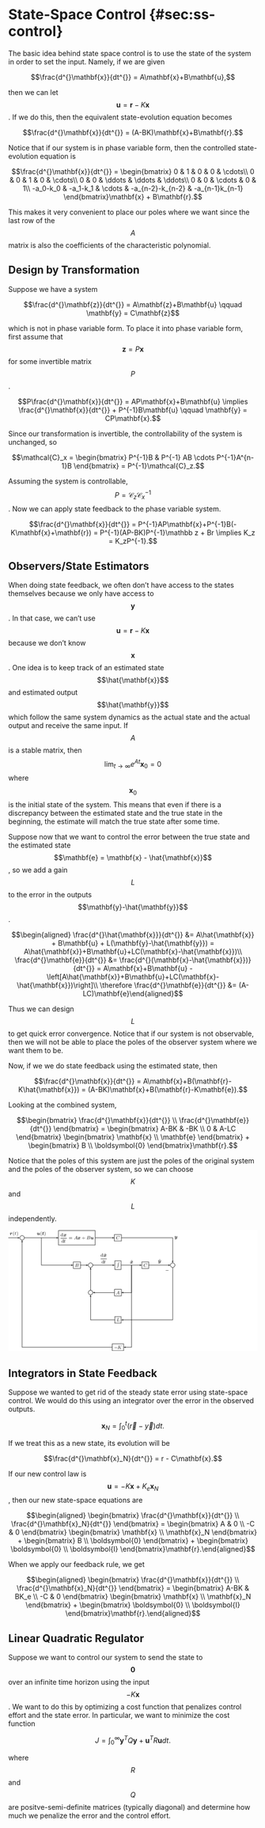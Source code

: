 # State-Space Control {#sec:ss-control}

The basic idea behind state space control is to use the state of the
system in order to set the input. Namely, if we are given

$$\frac{d^{}\mathbf{x}}{dt^{}} = A\mathbf{x}+B\mathbf{u},$$

then we can let $$\mathbf{u} = \mathbf{r} - K\mathbf{x}$$. If we do
this, then the equivalent state-evolution equation becomes

$$\frac{d^{}\mathbf{x}}{dt^{}} = (A-BK)\mathbf{x}+B\mathbf{r}.$$

Notice that if our system is in phase variable form, then the controlled
state-evolution equation is

$$\frac{d^{}\mathbf{x}}{dt^{}} = \begin{bmatrix}     0 & 1 & 0 & 0 & \cdots\\     0 & 0 & 1 & 0 & \cdots\\     0 & 0 & \ddots & \ddots & \ddots\\     0 & 0 & \cdots & 0 & 1\\     -a_0-k_0 & -a_1-k_1 & \cdots & -a_{n-2}-k_{n-2} & -a_{n-1}k_{n-1}   \end{bmatrix}\mathbf{x} + B\mathbf{r}.$$

This makes it very convenient to place our poles where we want since the
last row of the $$A$$ matrix is also the coefficients of the
characteristic polynomial.

## Design by Transformation

Suppose we have a system

$$\frac{d^{}\mathbf{z}}{dt^{}} = A\mathbf{z}+B\mathbf{u} \qquad \mathbf{y} = C\mathbf{z}$$

which is not in phase variable form. To place it into phase variable
form, first assume that $$\mathbf{z} = P\mathbf{x}$$ for some invertible
matrix $$P$$.

$$P\frac{d^{}\mathbf{x}}{dt^{}} = AP\mathbf{x}+B\mathbf{u} \implies \frac{d^{}\mathbf{x}}{dt^{}} + P^{-1}B\mathbf{u} \qquad \mathbf{y} = CP\mathbf{x}.$$

Since our transformation is invertible, the controllability of the
system is unchanged, so

$$\mathcal{C}_x = \begin{bmatrix} P^{-1}B & P^{-1} AB \cdots P^{-1}A^{n-1}B \end{bmatrix} = P^{-1}\mathcal{C}_z.$$

Assuming the system is controllable,
$$P = \mathcal{C}_z\mathcal{C}_x^{-1}$$. Now we can apply state feedback
to the phase variable system.

$$\frac{d^{}\mathbf{x}}{dt^{}} = P^{-1}AP\mathbf{x}+P^{-1}B(-K\mathbf{x}+\mathbf{r}) = P^{-1}(AP-BK)P^{-1}\mathbb z + Br \implies K_z = K_zP^{-1}.$$

## Observers/State Estimators

When doing state feedback, we often don’t have access to the states
themselves because we only have access to $$\mathbf{y}$$. In that case,
we can’t use $$\mathbf{u}=\mathbf{r}-K\mathbf{x}$$ because we don’t know
$$\mathbf{x}$$. One idea is to keep track of an estimated state
$$\hat{\mathbf{x}}$$ and estimated output $$\hat{\mathbf{y}}$$ which
follow the same system dynamics as the actual state and the actual
output and receive the same input. If $$A$$ is a stable matrix, then
$$\lim_{t\to\infty}e^{At}\mathbf{x}_0=0$$ where $$\mathbf{x}_0$$ is the
initial state of the system. This means that even if there is a
discrepancy between the estimated state and the true state in the
beginning, the estimate will match the true state after some time.

Suppose now that we want to control the error between the true state and
the estimated state $$\mathbf{e} = \mathbf{x} - \hat{\mathbf{x}}$$, so
we add a gain $$L$$ to the error in the outputs
$$\mathbf{y}-\hat{\mathbf{y}}$$.

$$\begin{aligned}   \frac{d^{}\hat{\mathbf{x}}}{dt^{}} &= A\hat{\mathbf{x}} + B\mathbf{u} + L(\mathbf{y}-\hat{\mathbf{y}}) = A\hat{\mathbf{x}}+B\mathbf{u}+LC(\mathbf{x}-\hat{\mathbf{x}})\\   \frac{d^{}\mathbf{e}}{dt^{}} &= \frac{d^{}(\mathbf{x}-\hat{\mathbf{x}})}{dt^{}} = A\mathbf{x}+B\mathbf{u} - \left[A\hat{\mathbf{x}}+B\mathbf{u}+LC(\mathbf{x}-\hat{\mathbf{x}})\right]\\   \therefore \frac{d^{}\mathbf{e}}{dt^{}} &= (A-LC)\mathbf{e}\end{aligned}$$

Thus we can design $$L$$ to get quick error convergence. Notice that if
our system is not observable, then we will not be able to place the
poles of the observer system where we want them to be.

Now, if we we do state feedback using the estimated state, then

$$\frac{d^{}\mathbf{x}}{dt^{}} = A\mathbf{x}+B(\mathbf{r}-K\hat{\mathbf{x}}) = (A-BK)\mathbf{x}+B(\mathbf{r}-K\mathbf{e}).$$

Looking at the combined system,

$$\begin{bmatrix} \frac{d^{}\mathbf{x}}{dt^{}} \\ \frac{d^{}\mathbf{e}}{dt^{}} \end{bmatrix}   = \begin{bmatrix} A-BK & -BK \\ 0 & A-LC \end{bmatrix} \begin{bmatrix} \mathbf{x} \\ \mathbf{e} \end{bmatrix}   + \begin{bmatrix} B \\ \boldsymbol{0} \end{bmatrix}\mathbf{r}.$$

Notice that the poles of this system are just the poles of the original
system and the poles of the observer system, so we can choose $$K$$ and
$$L$$ independently.

![Figure 12: State Observer System](../.gitbook/assets/892f270d272babee7b989dde794eb0dd69190876.png)

## Integrators in State Feedback

Suppose we wanted to get rid of the steady state error using state-space
control. We would do this using an integrator over the error in the
observed outputs.

$$\mathbf{x}_N = \int_{0}^{t}(\vec{r}-\vec{y})dt.$$

If we treat this as a new state, its evolution will be

$$\frac{d^{}\mathbf{x}_N}{dt^{}} = r - C\mathbf{x}.$$

If our new control law is $$\mathbf{u} = -K\mathbf{x}+K_e\mathbf{x}_N$$,
then our new state-space equations are

$$\begin{aligned}   \begin{bmatrix} \frac{d^{}\mathbf{x}}{dt^{}} \\ \frac{d^{}\mathbf{x}_N}{dt^{}} \end{bmatrix}   = \begin{bmatrix} A & 0 \\ -C & 0 \end{bmatrix} \begin{bmatrix} \mathbf{x} \\ \mathbf{x}_N \end{bmatrix}   + \begin{bmatrix} B \\ \boldsymbol{0} \end{bmatrix} + \begin{bmatrix} \boldsymbol{0} \\ \boldsymbol{I} \end{bmatrix}\mathbf{r}.\end{aligned}$$

When we apply our feedback rule, we get

$$\begin{aligned}   \begin{bmatrix} \frac{d^{}\mathbf{x}}{dt^{}} \\ \frac{d^{}\mathbf{x}_N}{dt^{}} \end{bmatrix}   = \begin{bmatrix} A-BK & BK_e \\ -C & 0 \end{bmatrix} \begin{bmatrix} \mathbf{x} \\ \mathbf{x}_N \end{bmatrix}   + \begin{bmatrix} \boldsymbol{0} \\ \boldsymbol{I} \end{bmatrix}\mathbf{r}.\end{aligned}$$

## Linear Quadratic Regulator

Suppose we want to control our system to send the state to
$$\boldsymbol{0}$$ over an infinite time horizon using the input
$$-K\mathbf{x}$$. We want to do this by optimizing a cost function that
penalizes control effort and the state error. In particular, we want to
minimize the cost function

$$J = \int_{0}^{\infty}\mathbf{y}^TQ\mathbf{y} + \mathbf{u}^TR\mathbf{u} dt.$$

where $$R$$ and $$Q$$ are positve-semi-definite matrices (typically
diagonal) and determine how much we penalize the error and the control
effort.

